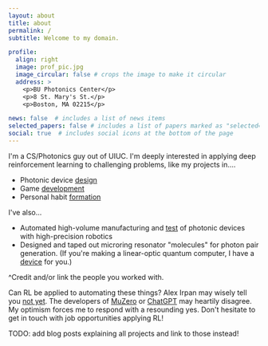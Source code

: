 ```yaml
---
layout: about
title: about
permalink: /
subtitle: Welcome to my domain.

profile:
  align: right
  image: prof_pic.jpg
  image_circular: false # crops the image to make it circular
  address: >
    <p>BU Photonics Center</p>
    <p>8 St. Mary's St.</p>
    <p>Boston, MA 02215</p>

news: false  # includes a list of news items
selected_papers: false # includes a list of papers marked as "selected={true}"
social: true  # includes social icons at the bottom of the page
---
```





I'm a CS/Photonics guy out of UIUC. I'm deeply interested in applying deep reinforcement learning to challenging problems, like my projects in....
 <ul>
  <li>Photonic device <a href="https://www.github.com">design</a></li>
  <li>Game <a href='https://www.github.com'>development</a></li>
  <li>Personal habit <a href='https://www.github.com'>formation</a></li>
</ul> 

I've also...
 <ul>
  <li>Automated high-volume manufacturing and <a href="https://kjabon.github.io/publications/">test</a> of photonic devices with high-precision robotics </li>
  <li>Designed and taped out microring resonator "molecules" for photon pair generation. (If you're making a linear-optic quantum computer, I have a <a href="https://kjabon.github.io/publications/">device</a> for you.)</li>
</ul> 
^Credit and/or link the people you worked with.

Can RL be applied to automating these things? Alex Irpan may wisely tell you <a href="https://www.alexirpan.com/2018/02/14/rl-hard.html">not yet</a>. The developers of <a href="https://www.deepmind.com/blog/muzero-mastering-go-chess-shogi-and-atari-without-rules">MuZero</a> or <a href="https://openai.com/blog/chatgpt/">ChatGPT</a> may heartily disagree. My optimism forces me to respond with a resounding yes. Don't hesitate to get in touch with job opportunities applying RL!

TODO: add blog posts explaining all projects and link to those instead!


